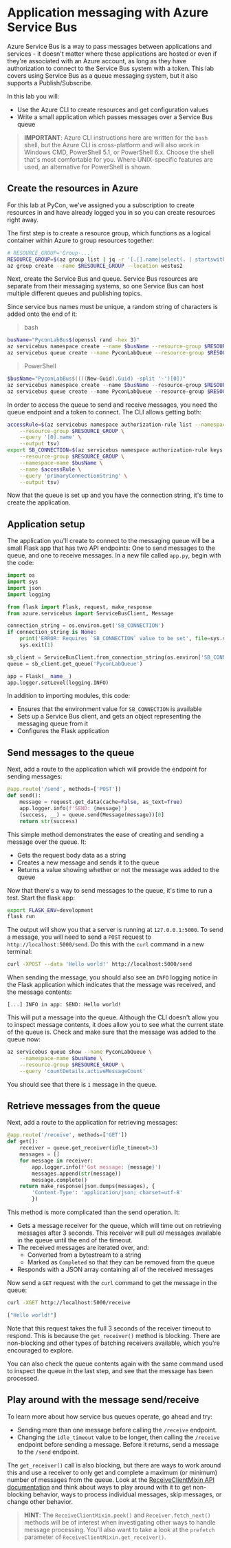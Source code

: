 # Application messaging with Azure Service Bus

Azure Service Bus is a way to pass messages between applications and services - it doesn't matter where
these applications are hosted or even if they're associated with an Azure account, as long as they have
authorization to connect to the Service Bus system with a token. This lab covers using Service Bus as a
queue messaging system, but it also supports a Publish/Subscribe.

In this lab you will:

- Use the Azure CLI to create resources and get configuration values
- Write a small application which passes messages over a Service Bus queue

> __IMPORTANT__: Azure CLI instructions here are written for the `bash` shell, but the Azure CLI
> is cross-platform and will also work in Windows CMD, PowerShell 5.1, or PowerShell 6.x. Choose
> the shell that's most comfortable for you. Where UNIX-specific features are used, an alternative
> for PowerShell is shown.

## Create the resources in Azure

For this lab at PyCon, we've assigned you a subscription to create resources in and have already logged
you in so you can create resources right away.

The first step is to create a resource group, which functions as a logical container within Azure to
group resources together:

```bash
# RESOURCE_GROUP='Group-...'
RESOURCE_GROUP=$(az group list | jq -r '[.[].name|select(. | startswith("Group-"))][0]')
az group create --name $RESOURCE_GROUP --location westus2
```

Next, create the Service Bus and queue. Service Bus resources are separate from their messaging
systems, so one Service Bus can host multiple different queues and publishing topics.

Since service bus names must be unique, a random string of characters is added onto the end of it:

> bash

```bash
busName="PyconLabBus$(openssl rand -hex 3)"
az servicebus namespace create --name $busName --resource-group $RESOURCE_GROUP
az servicebus queue create --name PyconLabQueue --resource-group $RESOURCE_GROUP --namespace-name $busName
```

> PowerShell

```powershell
$busName="PyconLabBus$((((New-Guid).Guid) -split '-')[0])"
az servicebus namespace create --name $busName --resource-group $RESOURCE_GROUP
az servicebus queue create --name PyconLabQueue --resource-group $RESOURCE_GROUP --namespace-name $busName
```

In order to access the queue to send and receive messages, you need the queue endpoint and a token to
connect. The CLI allows getting both:

```bash
accessRule=$(az servicebus namespace authorization-rule list --namespace-name $busName \
    --resource-group $RESOURCE_GROUP \
    --query '[0].name' \
    --output tsv)
export SB_CONNECTION=$(az servicebus namespace authorization-rule keys list \
    --resource-group $RESOURCE_GROUP \
    --namespace-name $busName \
    --name $accessRule \
    --query 'primaryConnectionString' \
    --output tsv)
```

Now that the queue is set up and you have the connection string, it's time to create the application.

## Application setup

The application you'll create to connect to the messaging queue will be a small Flask app that
has two API endpoints: One to send messages to the queue, and one to receive messages. In a new
file called `app.py`, begin with the code:

```python
import os
import sys
import json
import logging

from flask import Flask, request, make_response
from azure.servicebus import ServiceBusClient, Message

connection_string = os.environ.get('SB_CONNECTION')
if connection_string is None:
    print('ERROR: Requires `SB_CONNECTION` value to be set', file=sys.stderr)
    sys.exit(1)

sb_client = ServiceBusClient.from_connection_string(os.environ['SB_CONNECTION'])
queue = sb_client.get_queue('PyconLabQueue')

app = Flask(__name__)
app.logger.setLevel(logging.INFO)
```

In addition to importing modules, this code:

- Ensures that the environment value for `SB_CONNECTION` is available
- Sets up a Service Bus client, and gets an object representing the messaging queue from it
- Configures the Flask application

## Send messages to the queue

Next, add a route to the application which will provide the endpoint for sending messages:

```python
@app.route('/send', methods=['POST'])
def send():
    message = request.get_data(cache=False, as_text=True)
    app.logger.info(f'SEND: {message}')
    (success, __) = queue.send(Message(message))[0]
    return str(success)
```

This simple method demonstrates the ease of creating and sending a message over the queue. It:

- Gets the request body data as a string
- Creates a new message and sends it to the queue
- Returns a value showing whether or not the message was added to the queue

Now that there's a way to send messages to the queue, it's time to run a test. Start
the flask app:

```bash
export FLASK_ENV=development
flask run
```

The output will show you that a server is running at `127.0.0.1:5000`. To send a message, you will need to send a `POST` request to `http://localhost:5000/send`. Do this with the `curl` command in a new terminal:

```bash
curl -XPOST --data 'Hello world!' http://localhost:5000/send
```

When sending the message, you should also see an `INFO` logging notice in the Flask application which indicates
that the message was received, and the message contents:

```output
[...] INFO in app: SEND: Hello world!
```

This will put a message into the queue. Although the CLI doesn't allow you to inspect message contents,
it does allow you to see what the current state of the queue is. Check and make sure that the message
was added to the queue now:

```bash
az servicebus queue show --name PyconLabQueue \
    --namespace-name $busName \
    --resource-group $RESOURCE_GROUP \
    --query 'countDetails.activeMessageCount'
```

You should see that there is `1` message in the queue.

## Retrieve messages from the queue

Next, add a route to the application for retrieving messages:

```python
@app.route('/receive', methods=['GET'])
def get():
    receiver = queue.get_receiver(idle_timeout=3)
    messages = []
    for message in receiver:
        app.logger.info(f'Got message: {message}')
        messages.append(str(message))
        message.complete()
    return make_response(json.dumps(messages), {
        'Content-Type': 'application/json; charset=utf-8'
        })
```

This method is more complicated than the send operation. It:

- Gets a message receiver for the queue, which will time out on retrieving messages after 3 seconds. This receiver will pull *all* messages available in the queue until the end of the timeout.
- The received messages are iterated over, and:
  - Converted from a bytestream to a string
  - Marked as `Completed` so that they can be removed from the queue
- Responds with a JSON array containing all of the received messages

Now send a `GET` request with the `curl` command to get the message in the queue:

```bash
curl -XGET http://localhost:5000/receive

["Hello world!"]
```

Note that this request takes the full 3 seconds of the receiver timeout to respond. This is because
the `get_receiver()` method is blocking. There are non-blocking and other types of batching receivers
available, which you're encouraged to explore.

You can also check the queue contents again with the same command used to inspect the queue in the last step, and see that the message has been processed.

## Play around with the message send/receive

To learn more about how service bus queues operate, go ahead and try:

- Sending more than one message before calling the `/receive` endpoint.
- Changing the `idle_timeout` value to be longer, then calling the `/receive` endpoint before sending a message. Before it returns, send a message to the `/send` endpoint.

The `get_receiver()` call is also blocking, but there are ways to work around this and use
a receiver to only get and complete a maximum (or minimum) number of messages from the queue. Look at the
[ReceiveClientMixin API documentation](https://docs.microsoft.com/en-us/python/api/azure-servicebus/azure.servicebus.servicebus_client.receiveclientmixin?view=azure-python) and think about ways to play around
with it to get non-blocking behavior, ways to process individual messages, skip messages, or change other behavior.

> __HINT__: The `ReceiveClientMixin.peek()` and `Receiver.fetch_next()` methods will be of interest when
> investigating other ways to handle message processing. You'll also want to take a look at the
> `prefetch` parameter of `ReceiveClientMixin.get_receiver()`.
